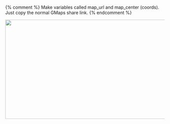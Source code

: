 {% comment %}
Make variables called map_url and map_center (coords). Just copy the normal GMaps share
link.
{% endcomment %}
<div class="embed_container">
  <a href="{{ map_url }}" target="_blank">
    <img width="560" height="315" src="http://maps.googleapis.com/maps/api/staticmap?center={{ map_center }}&amp;zoom=13&amp;size=601x368&amp;sensor=false&amp;markers=color:0xE10079%7C{{ map_center }}&amp;visual_refresh=1">
  </a>
</div>